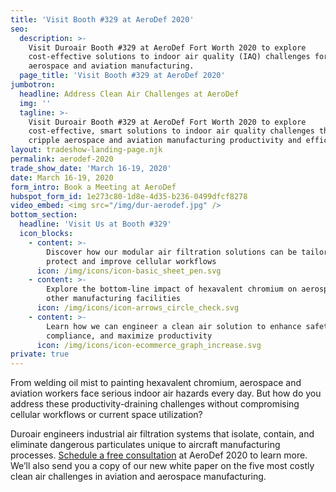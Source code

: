 ```yaml
---
title: 'Visit Booth #329 at AeroDef 2020'
seo:
  description: >-
    Visit Duroair Booth #329 at AeroDef Fort Worth 2020 to explore
    cost-effective solutions to indoor air quality (IAQ) challenges for
    aerospace and aviation manufacturing.
  page_title: 'Visit Booth #329 at AeroDef 2020'
jumbotron:
  headline: Address Clean Air Challenges at AeroDef
  img: ''
  tagline: >-
    Visit Duroair Booth #329 at AeroDef Fort Worth 2020 to explore
    cost-effective, smart solutions to indoor air quality challenges that can
    cripple aerospace and aviation manufacturing productivity and efficiency.
layout: tradeshow-landing-page.njk
permalink: aerodef-2020
trade_show_date: 'March 16-19, 2020'
date: March 16-19, 2020
form_intro: Book a Meeting at AeroDef
hubspot_form_id: 1e273c80-1d8e-4d35-b236-0499dfcf8278
video_embed: <img src="/img/dur-aerodef.jpg" />
bottom_section:
  headline: 'Visit Us at Booth #329'
  icon_blocks:
    - content: >-
        Discover how our modular air filtration solutions can be tailored to
        protect and improve cellular workflows
      icon: /img/icons/icon-basic_sheet_pen.svg
    - content: >-
        Explore the bottom-line impact of hexavalent chromium on aerospace and
        other manufacturing facilities
      icon: /img/icons/icon-arrows_circle_check.svg
    - content: >-
        Learn how we can engineer a clean air solution to enhance safety, ensure
        compliance, and maximize productivity
      icon: /img/icons/icon-ecommerce_graph_increase.svg
private: true
---
```

From welding oil mist to painting hexavalent chromium, aerospace and aviation workers face serious indoor air hazards every day. But how do you address these productivity-draining challenges without compromising cellular workflows or current space utilization?

Duroair engineers industrial air filtration systems that isolate, contain, and eliminate dangerous particulates unique to aircraft manufacturing processes. <a href="#formfill">Schedule a free consultation</a> at AeroDef 2020 to learn more. We’ll also send you a copy of our new white paper on the five most costly clean air challenges in aviation and aerospace manufacturing.
